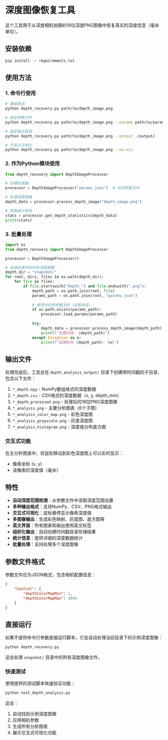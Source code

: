# 深度图像恢复工具

这个工具用于从深度相机拍摄的16位深度PNG图像中恢复真实的深度信息（毫米单位）。

## 安装依赖

```bash
pip install -r requirements.txt
```

## 使用方法

### 1. 命令行使用

```bash
# 基础用法
python depth_recovery.py path/to/depth_image.png

# 指定参数文件
python depth_recovery.py path/to/depth_image.png --params path/to/params.json

# 指定输出目录
python depth_recovery.py path/to/depth_image.png --output ./output/

# 不显示可视化
python depth_recovery.py path/to/depth_image.png --no-viz
```

### 2. 作为Python模块使用

```python
from depth_recovery import DepthImageProcessor

# 创建处理器
processor = DepthImageProcessor("params.json")  # 可选参数文件

# 处理深度图像
depth_data = processor.process_depth_image("depth_image.png")

# 获取统计信息
stats = processor.get_depth_statistics(depth_data)
print(stats)
```

### 3. 批量处理

```python
import os
from depth_recovery import DepthImageProcessor

processor = DepthImageProcessor()

# 处理目录中的所有深度图像
depth_dir = "snapshot/"
for root, dirs, files in os.walk(depth_dir):
    for file in files:
        if file.startswith("Depth_") and file.endswith(".png"):
            depth_path = os.path.join(root, file)
            params_path = os.path.join(root, "params.json")
            
            # 使用对应的参数文件（如果存在）
            if os.path.exists(params_path):
                processor.load_params(params_path)
            
            try:
                depth_data = processor.process_depth_image(depth_path)
                print(f"处理完成: {depth_path}")
            except Exception as e:
                print(f"处理失败 {depth_path}: {e}")
```

## 输出文件

处理完成后，工具会在 `depth_analysis_output/` 目录下创建带时间戳的子目录，包含以下文件：

1. `*_depth.npy` - NumPy数组格式的深度数据
2. `*_depth.csv` - CSV格式的深度数据（x, y, depth_mm）
3. `*_depth_processed.png` - 处理后的16位PNG深度图像
4. `*_analysis.png` - 主要分析图表（6个子图）
5. `*_analysis_color_map.png` - 彩色深度图
6. `*_analysis_grayscale.png` - 灰度深度图  
7. `*_analysis_histogram.png` - 深度值分布直方图

### 交互式功能

在主分析图表中，将鼠标移动到彩色深度图上可以实时显示：
- 像素坐标 (x, y)
- 该像素的深度值（毫米）

## 特性

- **自动深度范围检测**：从参数文件中读取深度范围设置
- **多种输出格式**：支持NumPy、CSV、PNG格式输出
- **交互式可视化**：鼠标悬停显示像素深度值
- **多图像输出**：生成彩色映射、灰度图、直方图等
- **英文界面**：所有图表和输出使用英文标签
- **组织化输出**：自动创建时间戳目录存储结果
- **统计信息**：提供详细的深度数据统计
- **批量处理**：支持处理多个深度图像

## 参数文件格式

参数文件应为JSON格式，包含相机配置信息：

```json
{
    "Control": {
        "depthColorMapMin": 1,
        "depthColorMapMax": 3049
    }
}
```

## 直接运行

如果不提供命令行参数直接运行脚本，它会自动处理当前目录下的示例深度图像：

```bash
python depth_recovery.py
```

这会处理 `snapshot/` 目录中的所有深度图像文件。

### 快速测试

使用提供的测试脚本快速验证功能：

```bash
python test_depth_analysis.py
```

这会：
1. 自动找到示例深度图像
2. 应用相机参数
3. 生成所有分析图表
4. 展示交互式可视化功能 
